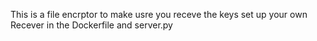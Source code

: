 This is a file encrptor to make usre you receve the keys set up your own Recever in the Dockerfile and server.py
